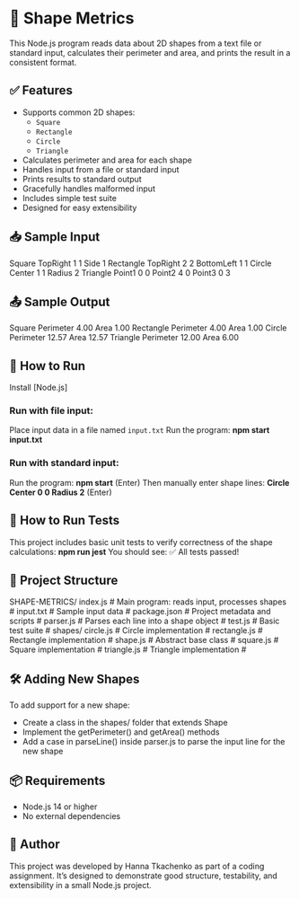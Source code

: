 # 📐 Shape Metrics

This Node.js program reads data about 2D shapes from a text file or standard input, calculates their perimeter and area, and prints the result in a consistent format.

## ✅ Features

- Supports common 2D shapes:
  - `Square`
  - `Rectangle`
  - `Circle`
  - `Triangle`
- Calculates perimeter and area for each shape
- Handles input from a file or standard input
- Prints results to standard output
- Gracefully handles malformed input
- Includes simple test suite
- Designed for easy extensibility

## 📥 Sample Input

Square TopRight 1 1 Side 1
Rectangle TopRight 2 2 BottomLeft 1 1
Circle Center 1 1 Radius 2
Triangle Point1 0 0 Point2 4 0 Point3 0 3

## 📤 Sample Output

Square Perimeter 4.00 Area 1.00
Rectangle Perimeter 4.00 Area 1.00
Circle Perimeter 12.57 Area 12.57
Triangle Perimeter 12.00 Area 6.00

## 🚀 How to Run

Install [Node.js]
### Run with file input:
Place input data in a file named `input.txt`
Run the program: **npm start input.txt**
### Run with standard input:
Run the program: **npm start**   (Enter)
Then manually enter shape lines: **Circle Center 0 0 Radius 2**   (Enter)

## 🧪 How to Run Tests
This project includes basic unit tests to verify correctness of the shape calculations: **npm run jest**
You should see:
✅ All tests passed!

## 📁 Project Structure 
SHAPE-METRICS/
  index.js # Main program: reads input, processes shapes #
  input.txt # Sample input data #
  package.json # Project metadata and scripts #
  parser.js # Parses each line into a shape object #
  test.js # Basic test suite #
  shapes/
  circle.js # Circle implementation #
  rectangle.js # Rectangle implementation #
  shape.js # Abstract base class #
  square.js # Square implementation #
  triangle.js # Triangle implementation #

## 🛠️ Adding New Shapes
To add support for a new shape:
- Create a class in the shapes/ folder that extends Shape
- Implement the getPerimeter() and getArea() methods
- Add a case in parseLine() inside parser.js to parse the input line for the new shape

## 📦 Requirements
- Node.js 14 or higher
- No external dependencies

## 👤 Author
This project was developed by Hanna Tkachenko as part of a coding assignment.
It’s designed to demonstrate good structure, testability, and extensibility in a small Node.js project.